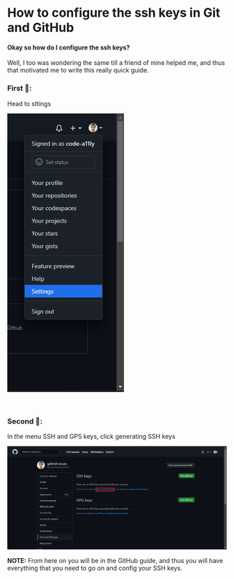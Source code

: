 # How to configure the ssh keys in Git and GitHub

#### Okay so how do I configure the ssh keys?
Well, I too was wondering the same till a friend of mine helped me,
and thus that motivated me to write this really quick guide.

### First :shoe::
Head to sttings

![](image-repo/settings.png) 

 
### Second :shoe::
In the menu SSH and GPS keys, click generating SSH keys
 
![](image-repo/creating.png)
 
__NOTE:__ From here on you will be in the GitHub guide, and thus
you will have everything that you need to go on and config your
SSH keys.
 


